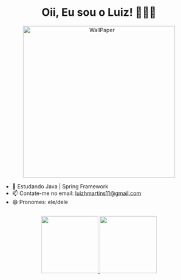 <div align ="center">
<h1>Oii, Eu sou o Luiz! 👨🏾‍💻 </h1>
</div>

<div align="center">
<img src="https://i.pinimg.com/originals/83/f6/5e/83f65e8c6efc88fabfcfbb11cf63bd8a.gif" height="400" wheight="200" border="0" alt="WallPaper">
</div>

- 🌱 Estudando Java | Spring Framework 
- 📫 Contate-me no email: luizhmartins11@gmail.com
- 😄 Pronomes: ele/dele
##
<div align="center">
  <a href="https://github.com/Loumartins">
  <img height="150em" src="https://github-readme-stats.vercel.app/api?username=Loumartins&show_icons=false&theme=dark&include_all_commits=true&count_private=true"/>
  <img height="150em" src="https://github-readme-stats.vercel.app/api/top-langs/?username=Loumartins&layout=compact&langs_count=7&theme=dark"/>
</div>
